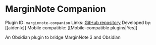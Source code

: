 # MarginNote Companion

Plugin ID: `marginnote-companion`
Links: [GitHub repository](https://github.com/aidenlx/marginnote-companion)
Developed by: [[aidenlx]]
Mobile compatible: [[Mobile-compatible plugins|Yes]]

An Obsidian plugin to bridge MarginNote 3 and Obsidian
